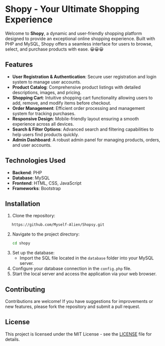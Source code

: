 # Shopy - Your Ultimate Shopping Experience

Welcome to **Shopy**, a dynamic and user-friendly shopping platform designed to provide an exceptional online shopping experience. Built with PHP and MySQL, Shopy offers a seamless interface for users to browse, select, and purchase products with ease. 😀😀😀

## Features

- **User Registration & Authentication**: Secure user registration and login system to manage user accounts.
- **Product Catalog**: Comprehensive product listings with detailed descriptions, images, and pricing.
- **Shopping Cart**: Intuitive shopping cart functionality allowing users to add, remove, and modify items before checkout.
- **Order Management**: Efficient order processing and management system for tracking purchases.
- **Responsive Design**: Mobile-friendly layout ensuring a smooth experience across all devices.
- **Search & Filter Options**: Advanced search and filtering capabilities to help users find products quickly.
- **Admin Dashboard**: A robust admin panel for managing products, orders, and user accounts.

## Technologies Used

- **Backend**: PHP
- **Database**: MySQL
- **Frontend**: HTML, CSS, JavaScript
- **Frameworks**: Bootstrap

## Installation

1. Clone the repository:
```bash
   https://github.com/Myself-Alien/Shopsy.git
   ```
2. Navigate to the project directory:
   ```bash
   cd shopy
   ```
3. Set up the database:
   - Import the SQL file located in the `database` folder into your MySQL server.
4. Configure your database connection in the `config.php` file.
5. Start the local server and access the application via your web browser.

## Contributing

Contributions are welcome! If you have suggestions for improvements or new features, please fork the repository and submit a pull request.

## License

This project is licensed under the MIT License - see the [LICENSE](LICENSE) file for details.
